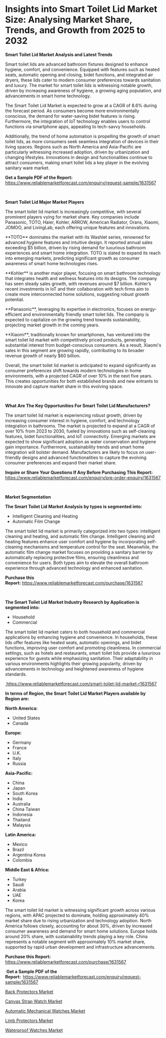 <p><h1>Insights into Smart Toilet Lid Market Size: Analysing Market Share, Trends, and Growth from 2025 to 2032</h1></p><p><strong>Smart Toilet Lid Market Analysis and Latest Trends</strong></p>
<p><p>Smart toilet lids are advanced bathroom fixtures designed to enhance hygiene, comfort, and convenience. Equipped with features such as heated seats, automatic opening and closing, bidet functions, and integrated air dryers, these lids cater to modern consumer preferences towards sanitation and luxury. The market for smart toilet lids is witnessing notable growth, driven by increasing awareness of hygiene, a growing aging population, and advancements in smart home technology.</p><p>The Smart Toilet Lid Market is expected to grow at a CAGR of 8.6% during the forecast period. As consumers become more environmentally conscious, the demand for water-saving bidet features is rising. Furthermore, the integration of IoT technology enables users to control functions via smartphone apps, appealing to tech-savvy households. </p><p>Additionally, the trend of home automation is propelling the growth of smart toilet lids, as more consumers seek seamless integration of devices in their living spaces. Regions such as North America and Asia-Pacific are particularly witnessing increased adoption, driven by urbanization and changing lifestyles. Innovations in design and functionalities continue to attract consumers, making smart toilet lids a key player in the evolving sanitary ware market.</p></p>
<p><strong>Get a Sample PDF of the Report:&nbsp;</strong> <a href="https://www.reliablemarketforecast.com/enquiry/request-sample/1631567?utm_campaign=1108&utm_medium=2&utm_source=Github&utm_content=ia&utm_term=05042025&utm_id=smart-toilet-lid">https://www.reliablemarketforecast.com/enquiry/request-sample/1631567</a></p>
<p>&nbsp;</p>
<p><strong>Smart Toilet Lid Major Market Players</strong></p>
<p><p>The smart toilet lid market is increasingly competitive, with several prominent players vying for market share. Key companies include Panasonic, TOTO, Haier, Kohler, ARROW, American Radiator, Orans, Xiaomi, JOMOO, and LivingLab, each offering unique features and innovations.</p><p>**TOTO** dominates the market with its Washlet series, renowned for advanced hygiene features and intuitive design. It reported annual sales exceeding $5 billion, driven by rising demand for luxurious bathroom experiences and smart home integration. TOTO is slated to expand its reach into emerging markets, predicting significant growth as consumer awareness of smart home technologies rises.</p><p>**Kohler** is another major player, focusing on smart bathroom technology that integrates health and wellness features into its designs. The company has seen steady sales growth, with revenues around $7 billion. Kohler’s recent investments in IoT and their collaboration with tech firms aim to create more interconnected home solutions, suggesting robust growth potential.</p><p>**Panasonic**, leveraging its expertise in electronics, focuses on energy-efficient and environmentally friendly smart toilet lids. The company is expected to capitalize on the growing trend towards sustainability, projecting market growth in the coming years. </p><p>**Xiaomi**, traditionally known for smartphones, has ventured into the smart toilet lid market with competitively priced products, generating substantial interest from budget-conscious consumers. As a result, Xiaomi's sales in this segment are growing rapidly, contributing to its broader revenue growth of nearly $60 billion.</p><p>Overall, the smart toilet lid market is anticipated to expand significantly as consumer preferences shift towards modern technologies in home environments, with a projected CAGR of over 10% in the next five years. This creates opportunities for both established brands and new entrants to innovate and capture market share in this evolving space.</p></p>
<p>&nbsp;</p>
<p><strong>What Are The Key Opportunities For Smart Toilet Lid Manufacturers?</strong></p>
<p><p>The smart toilet lid market is experiencing robust growth, driven by increasing consumer interest in hygiene, comfort, and technology integration in bathrooms. The market is projected to expand at a CAGR of over 10% from 2023 to 2030, fueled by innovations such as self-cleaning features, bidet functionalities, and IoT connectivity. Emerging markets are expected to show significant adoption as water conservation and hygiene gain importance. Furthermore, sustainability trends and smart home integration will bolster demand. Manufacturers are likely to focus on user-friendly designs and advanced functionalities to capture the evolving consumer preferences and expand their market share.</p></p>
<p><strong>Inquire or Share Your Questions If Any Before Purchasing This Report:</strong> <a href="https://www.reliablemarketforecast.com/enquiry/pre-order-enquiry/1631567?utm_campaign=1108&utm_medium=2&utm_source=Github&utm_content=ia&utm_term=05042025&utm_id=smart-toilet-lid">https://www.reliablemarketforecast.com/enquiry/pre-order-enquiry/1631567</a></p>
<p>&nbsp;</p>
<p><strong>Market Segmentation</strong></p>
<p><strong>The Smart Toilet Lid Market Analysis by types is segmented into:</strong></p>
<p><ul><li>Intelligent Cleaning and Heating</li><li>Automatic Film Change</li></ul></p>
<p><p>The smart toilet lid market is primarily categorized into two types: intelligent cleaning and heating, and automatic film change. Intelligent cleaning and heating features enhance user comfort and hygiene by incorporating self-cleaning mechanisms and temperature control for the seat. Meanwhile, the automatic film change market focuses on providing a sanitary barrier by automatically replacing protective films, ensuring cleanliness and convenience for users. Both types aim to elevate the overall bathroom experience through advanced technology and enhanced sanitation.</p></p>
<p><strong>Purchase this Report:&nbsp;</strong><a href="https://www.reliablemarketforecast.com/purchase/1631567?utm_campaign=1108&utm_medium=2&utm_source=Github&utm_content=ia&utm_term=05042025&utm_id=smart-toilet-lid">https://www.reliablemarketforecast.com/purchase/1631567</a></p>
<p>&nbsp;</p>
<p><strong>The Smart Toilet Lid Market Industry Research by Application is segmented into:</strong></p>
<p><ul><li>Household</li><li>Commercial</li></ul></p>
<p><p>The smart toilet lid market caters to both household and commercial applications by enhancing hygiene and convenience. In households, these lids offer features like heated seats, automatic openings, and bidet functions, improving user comfort and promoting cleanliness. In commercial settings, such as hotels and restaurants, smart toilet lids provide a luxurious experience for guests while emphasizing sanitation. Their adaptability in various environments highlights their growing popularity, driven by advancements in technology and heightened awareness of hygiene standards.</p></p>
<p><a href="https://www.reliablemarketforecast.com/smart-toilet-lid-market-r1631567?utm_campaign=1108&utm_medium=2&utm_source=Github&utm_content=ia&utm_term=05042025&utm_id=smart-toilet-lid">&nbsp;https://www.reliablemarketforecast.com/smart-toilet-lid-market-r1631567</a></p>
<p><strong>In terms of Region, the Smart Toilet Lid Market Players available by Region are:</strong></p>
<p>
    <p> <strong> North America: </strong>
        <ul>
            <li>United States</li>
            <li>Canada</li>
        </ul>
        </p> 
    <p> <strong> Europe: </strong>
        <ul>
            <li>Germany</li>
            <li>France</li>
            <li>U.K.</li>
            <li>Italy</li>
            <li>Russia</li>
        </ul>
        </p> 
    <p> <strong> Asia-Pacific: </strong>
        <ul>
            <li>China</li>
            <li>Japan</li>
            <li>South Korea</li>
            <li>India</li>
            <li>Australia</li>
            <li>China Taiwan</li>
            <li>Indonesia</li>
            <li>Thailand</li>
            <li>Malaysia</li>
        </ul>
        </p> 
    <p> <strong> Latin America: </strong>
        <ul>
            <li>Mexico</li>
            <li>Brazil</li>
            <li>Argentina Korea</li>
            <li>Colombia</li>
        </ul>
        </p> 
    <p> <strong> Middle East & Africa: </strong>
        <ul>
            <li>Turkey</li>
            <li>Saudi</li>
            <li>Arabia</li>
            <li>UAE</li>
            <li>Korea</li>
        </ul>
    </p>
    </p>
<p><p>The smart toilet lid market is witnessing significant growth across various regions, with APAC projected to dominate, holding approximately 40% market share due to rising urbanization and technology adoption. North America follows closely, accounting for about 30%, driven by increased consumer awareness and demand for smart home solutions. Europe holds around 20% share, with sustainability trends playing a key role. China represents a notable segment with approximately 10% market share, supported by rapid urban development and infrastructure advancements.</p></p>
<p><strong>Purchase this Report: </strong><a href="https://www.reliablemarketforecast.com/purchase/1631567?utm_campaign=1108&utm_medium=2&utm_source=Github&utm_content=ia&utm_term=05042025&utm_id=smart-toilet-lid">https://www.reliablemarketforecast.com/purchase/1631567</a></p>
<p>&nbsp;<strong>Get a Sample PDF of the Report:&nbsp;&nbsp;</strong><a href="https://www.reliablemarketforecast.com/enquiry/request-sample/1631567?utm_campaign=1108&utm_medium=2&utm_source=Github&utm_content=ia&utm_term=05042025&utm_id=smart-toilet-lid">https://www.reliablemarketforecast.com/enquiry/request-sample/1631567</a></p>
<p><strong></strong></p>
<p><p><a href="https://github.com/sibellanikmn/Market-Research-Report-List-1/blob/main/back-protectors-market.md?utm_campaign=1108&utm_medium=2&utm_source=Github&utm_content=ia&utm_term=05042025&utm_id=smart-toilet-lid">Back Protectors Market</a></p><p><a href="https://github.com/ceranamaduvq/Market-Research-Report-List-1/blob/main/canvas-strap-watch-market.md?utm_campaign=1108&utm_medium=2&utm_source=Github&utm_content=ia&utm_term=05042025&utm_id=smart-toilet-lid">Canvas Strap Watch Market</a></p><p><a href="https://github.com/geresalgieaz/Market-Research-Report-List-1/blob/main/automatic-mechanical-watches-market.md?utm_campaign=1108&utm_medium=2&utm_source=Github&utm_content=ia&utm_term=05042025&utm_id=smart-toilet-lid">Automatic Mechanical Watches Market</a></p><p><a href="https://github.com/heeildannas/Market-Research-Report-List-1/blob/main/limb-protectors-market.md?utm_campaign=1108&utm_medium=2&utm_source=Github&utm_content=ia&utm_term=05042025&utm_id=smart-toilet-lid">Limb Protectors Market</a></p><p><a href="https://github.com/dickstoscopg/Market-Research-Report-List-1/blob/main/waterproof-watches-market.md?utm_campaign=1108&utm_medium=2&utm_source=Github&utm_content=ia&utm_term=05042025&utm_id=smart-toilet-lid">Waterproof Watches Market</a></p></p>